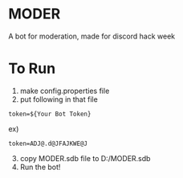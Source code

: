 # MODER
A bot for moderation, made for discord hack week

# To Run

1. make config.properties file
2. put following in that file
```
token=${Your Bot Token}
```

ex)
```
token=ADJ@.d@JFAJKWE@J
```

3. copy MODER.sdb file to D:/MODER.sdb
4. Run the bot!
